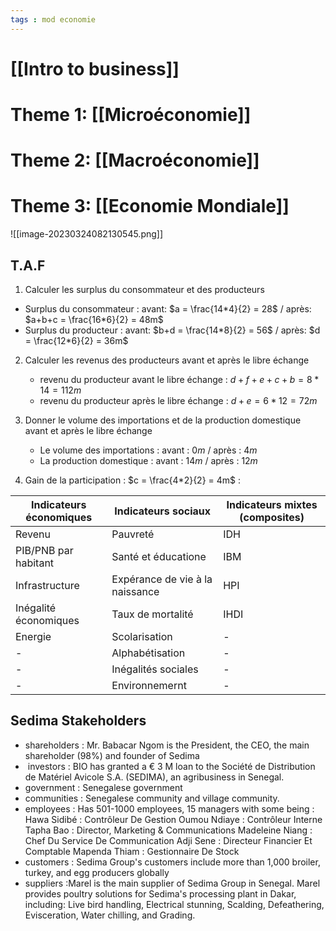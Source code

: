 ```yaml
---
tags : mod economie
---
```

# [[Intro to business]] 
# **Theme 1:** [[Microéconomie]] 

# **Theme 2:** [[Macroéconomie]] 

# **Theme 3:** [[Economie Mondiale]]

![[image-20230324082130545.png]]

## T.A.F

1)  Calculer les surplus du consommateur et des producteurs
   -  Surplus du consommateur : avant: $a = \frac{14*4}{2} = 28$ / après: $a+b+c = \frac{16*6}{2} = 48m$ 
   - Surplus du producteur : avant: $b+d = \frac{14*8}{2} = 56$ / après: $d = \frac{12*6}{2} = 36m$

2) Calculer les revenus des producteurs avant et après le libre échange
   - revenu du producteur avant le libre échange : $d+f+e+c+b = 8*14 = 112m$ 
   - revenu du producteur après le libre échange : $d+e = 6*12 = 72m$

3) Donner le volume des importations et de la production domestique avant et après le libre échange
   - Le volume des importations : avant : $0m$ / après : $4m$
   - La production domestique : avant : $14m$ / après : $12m$

4) Gain de la participation : $c = \frac{4*2}{2} = 4m$ :


| Indicateurs économiques | Indicateurs sociaux | Indicateurs mixtes (composites) | 
| ----------------------- | ------------------------------- | ------------------------------- |
| Revenu | Pauvreté | IDH | 
| PIB/PNB par habitant | Santé et éducatione | IBM |
| Infrastructure | Expérance de vie à la naissance | HPI |
| Inégalité économiques | Taux de mortalité | IHDI |
| Energie | Scolarisation| - | 
| - | Alphabétisation | - | 
| - | Inégalités sociales | - | 
| - | Environnemernt | - |



## Sedima Stakeholders

- shareholders : Mr. Babacar Ngom is the President, the CEO, the main shareholder (98%) and founder of Sedima
-  investors : BIO has granted a € 3 M loan to the Société de Distribution de Matériel Avicole S.A. (SEDIMA), an agribusiness in Senegal.
- government : Senegalese government
- communities : Senegalese community and village community.
- employees : Has 501-1000 employees, 15 managers with some being : 
  Hawa Sidibé : Contrôleur De Gestion
  Oumou Ndiaye : Contrôleur Interne
  Tapha Bao : Director, Marketing & Communications
  Madeleine Niang : Chef Du Service De Communication
  Adji Sene : Directeur Financier Et Comptable
  Mapenda Thiam : Gestionnaire De Stock
- customers : Sedima Group's customers include more than 1,000 broiler, turkey, and egg producers globally
- suppliers :Marel is the main supplier of Sedima Group in Senegal. Marel provides poultry solutions for Sedima's processing plant in Dakar, including: Live bird handling, Electrical stunning, Scalding, Defeathering, Evisceration, Water chilling, and Grading.
  